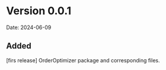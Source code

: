 # Version 0.0.1
Date: 2024-06-09

## Added
[firs release] OrderOptimizer package and corresponding files.